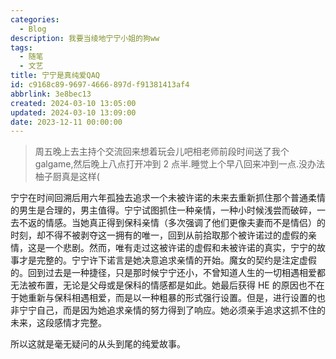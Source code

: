 ```yaml
---
categories:
  - Blog
description: 我要当绫地宁宁小姐的狗ww
tags:
  - 随笔
  - 文艺
title: 宁宁是真纯爱QAQ
id: c9168c89-9697-4666-897d-f91381413af4
abbrlink: 3e8bec13
created: 2024-03-10 13:05:00
updated: 2024-03-10 13:09:00
date: 2023-12-11 00:00:00
---
```


> 周五晚上去主持个交流回来想着玩会儿吧相老师前段时间送了我个 galgame,然后晚上八点打开冲到 2 点半.睡觉上个早八回来冲到一点.没办法柚子厨真是这样(

宁宁在时间回溯后用六年孤独去追求一个未被许诺的未来去重新抓住那个普通柔情的男生是合理的，男主值得。宁宁试图抓住一种亲情，一种小时候浅尝而破碎，一去不返的情感。当她真正得到保科亲情（多次强调了他们更像夫妻而不是情侣）的时刻，却不得不被剥夺这一拥有的唯一，回到从前拾取那个被许诺过的虚假的亲情，这是一个悲剧。然而，唯有走过这被许诺的虚假和未被许诺的真实，宁宁的故事才是完整的。宁宁许下诺言是她决意追求亲情的开始。魔女的契约是注定虚假的。回到过去是一种捷径，只是那时候宁宁还小，不曾知道人生的一切相遇相爱都无法被布置，无论是父母或是保科的情感都是如此。她最后获得 HE 的原因也不在于她重新与保科相遇相爱，而是以一种粗暴的形式强行设置。但是，进行设置的也非宁宁自己，而是因为她追求亲情的努力得到了响应。她必须亲手追求这抓不住的未来，这段感情才完整。

所以这就是毫无疑问的从头到尾的纯爱故事。
